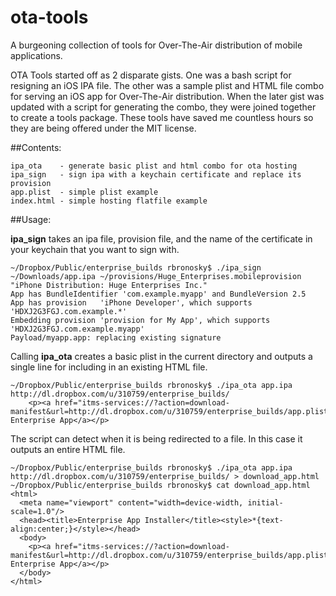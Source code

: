 ota-tools
======

A burgeoning collection of tools for Over-The-Air distribution of mobile applications.

OTA Tools started off as 2 disparate gists. One was a bash script for resigning
an iOS IPA file. The other was a sample plist and HTML file combo for serving an
iOS app for Over-The-Air distribution. When the later gist was updated with a
script for generating the combo, they were joined together to create a tools
package. These tools have saved me countless hours so they are being offered
under the MIT license.

##Contents:

    ipa_ota    - generate basic plist and html combo for ota hosting
    ipa_sign   - sign ipa with a keychain certificate and replace its provision
    app.plist  - simple plist example
    index.html - simple hosting flatfile example

##Usage:

**ipa_sign** takes an ipa file, provision file, and the name of the certificate in your keychain that you want to sign with.

    ~/Dropbox/Public/enterprise_builds rbronosky$ ./ipa_sign ~/Downloads/app.ipa ~/provisions/Huge_Enterprises.mobileprovision "iPhone Distribution: Huge Enterprises Inc."
    App has BundleIdentifier 'com.example.myapp' and BundleVersion 2.5
    App has provision   'iPhone Developer', which supports 'HDXJ2G3FGJ.com.example.*'
    Embedding provision 'provision for My App', which supports 'HDXJ2G3FGJ.com.example.myapp'
    Payload/myapp.app: replacing existing signature

Calling **ipa_ota** creates a basic plist in the current directory and outputs a single line for including in an existing HTML file.

    ~/Dropbox/Public/enterprise_builds rbronosky$ ./ipa_ota app.ipa http://dl.dropbox.com/u/310759/enterprise_builds/
        <p><a href="itms-services://?action=download-manifest&url=http://dl.dropbox.com/u/310759/enterprise_builds/app.plist">Install Enterprise App</a></p>

The script can detect when it is being redirected to a file. In this case it outputs an entire HTML file.

    ~/Dropbox/Public/enterprise_builds rbronosky$ ./ipa_ota app.ipa http://dl.dropbox.com/u/310759/enterprise_builds/ > download_app.html
    ~/Dropbox/Public/enterprise_builds rbronosky$ cat download_app.html
    <html>
      <meta name="viewport" content="width=device-width, initial-scale=1.0"/>
      <head><title>Enterprise App Installer</title><style>*{text-align:center;}</style></head>
      <body>
        <p><a href="itms-services://?action=download-manifest&url=http://dl.dropbox.com/u/310759/enterprise_builds/app.plist">Install Enterprise App</a></p>
      </body>
    </html>


